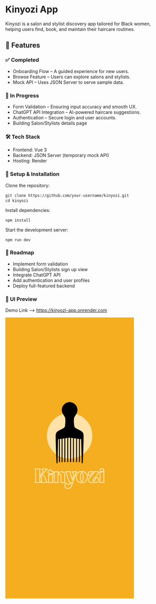 # Kinyozi App

Kinyozi is a salon and stylist discovery app tailored for Black women, helping users find, book, and maintain their haircare routines.

## 🌟 Features

### ✅ Completed

- Onboarding Flow – A guided experience for new users.
- Browse Feature – Users can explore salons and stylists.
- Mock API – Uses JSON Server to serve sample data.

### 🚧 In Progress

- Form Validation – Ensuring input accuracy and smooth UX.
- ChatGPT API Integration – AI-powered haircare suggestions.
- Authentication – Secure login and user accounts.
- Building Salon/Stylists details page

### 🛠️ Tech Stack

- Frontend: Vue 3
- Backend: JSON Server (temporary mock API)
- Hosting: Render

### 🚀 Setup & Installation

Clone the repository:

```
git clone https://github.com/your-username/kinyozi.git
cd kinyozi

```

Install dependencies:

```
npm install
```

Start the development server:

```
npm run dev
```

### 📌 Roadmap

- Implement form validation
- Building Salon/Stylists sign up view
- Integrate ChatGPT API
- Add authentication and user profiles
- Deploy full-featured backend

### 🎨 UI Preview

Demo Link --> https://kinyozi-app.onrender.com

![screenshot](public/img/Kinyozi-splashscreen.png)
